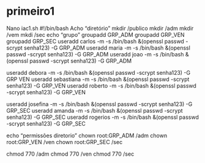# primeiro1
Nano iac1.sh
#!/bin/bash
Acho “diretório”
mkdir /publico
mkdir /adm
mkdir /vem
mkdi /sec
echo “grupo”
groupadd GRP_ADM
groupadd GRP_VEN
groupadd GRP_SEC
useradd carlos -m -s /bin/bash &(openssl passwd -scrypt senha123) -G GRP_ADM
useradd maria  -m -s /bin/bash &(openssl passwd -scrypt senha123) -G GRP_ADM
useradd joao -m -s /bin/bash &(openssl passwd -scrypt senha123) -G GRP_ADM

useradd debora -m -s /bin/bash &(openssl passwd -scrypt senha123) -G GRP VEN
useradd sebastiana -m -s /bin/bash &(openssl passwd -scrypt senha123) -G GRP_VEN
useradd roberto -m -s /bin/bash &(openssl passwd -scrypt senha123) -G GRP_VEN



useradd josefina -m -s /bin/bash &(openssl passwd -scrypt senha123) -G GRP_SEC
useradd amanda -m -s /bin/bash &(openssl passwd -scrypt senha123) -G GRP_SEC
useradd rogerios -m -s /bin/bash &(openssl passwd -scrypt senha123) -G GRP_SEC

echo “permissões diretorio”
chown root:GRP_ADM /adm
chown root:GRP_VEN /ven
chown root:GRP_SEC /sec

chmod 770 /adm
chmod 770 /ven
chmod 770 /sec
